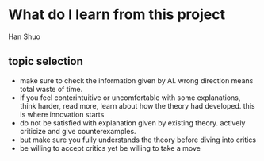 # What do I learn from this project

Han Shuo

## topic selection

- make sure to check the information given by AI. wrong direction means total waste of time.
- if you feel conterintuitive or uncomfortable with some explanations, think harder, read more, learn about how the theory had developed. this is where innovation starts
- do not be satisfied with explanation given by existing theory. actively criticize and give counterexamples.
- but make sure you fully understands the theory before diving into critics
- be willing to accept critics yet be willing to take a move
